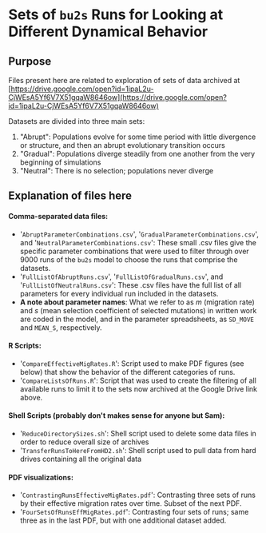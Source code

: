 # Sets of `bu2s` Runs for Looking at Different Dynamical Behavior

## Purpose
Files present here are related to exploration of sets of data archived at [https://drive.google.com/open?id=1ipaL2u-CjWEsA5Yf6V7X51gqaW8646ow](https://drive.google.com/open?id=1ipaL2u-CjWEsA5Yf6V7X51gqaW8646ow)

Datasets are divided into three main sets:

1. "Abrupt": Populations evolve for some time period with little divergence or structure, and then an abrupt evolutionary transition occurs
2. "Gradual": Populations diverge steadily from one another from the very beginning of simulations
3. "Neutral": There is no selection; populations never diverge

## Explanation of files here

#### Comma-separated data files:
+ '`AbruptParameterCombinations.csv`', '`GradualParameterCombinations.csv`', and '`NeutralParameterCombinations.csv`':  These small .csv files give the specific parameter combinations that were used to filter through over 9000 runs of the `bu2s` model to choose the runs that comprise the datasets.
+ '`FullListOfAbruptRuns.csv`', '`FullListOfGradualRuns.csv`', and '`FullListOfNeutralRuns.csv`': These .csv files have the full list of all parameters for every individual run included in the datasets.
+ **A note about parameter names**:  What we refer to as _m_ (migration rate) and _s_ (mean selection coefficient of selected mutations) in written work are coded in the model, and in the parameter spreadsheets, as `SD_MOVE` and `MEAN_S`, respectively.

#### R Scripts:
+ '`CompareEffectiveMigRates.R`': Script used to make PDF figures (see below) that show the behavior of the different categories of runs.
+ '`CompareListsOfRuns.R`': Script that was used to create the filtering of all available runs to limit it to the sets now archived at the Google Drive link above.

#### Shell Scripts (probably don't makes sense for anyone but Sam):
+ '`ReduceDirectorySizes.sh`': Shell script used to delete some data files in order to reduce overall size of archives
+ '`TransferRunsToHereFromHD2.sh`':  Shell script used to pull data from hard drives containing all the original data

#### PDF visualizations:
+ '`ContrastingRunsEffectiveMigRates.pdf`': Contrasting three sets of runs by their effective migration rates over time.  Subset of the next PDF.
+ '`FourSetsOfRunsEffMigRates.pdf`': Contrasting four sets of runs; same three as in the last PDF, but with one additional dataset added.
